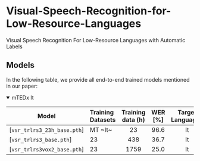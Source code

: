 # Visual-Speech-Recognition-for-Low-Resource-Languages
Visual Speech Recognition For Low-Resource Languages with Automatic Labels


## Models

In the following table, we provide all end-to-end trained models mentioned in our paper:

<details open>

<summary>mTEDx It</summary>

| Model               | Training Datasets  | Training data (h)  |  WER [%]   |    Target Languages     |
|-----------------------------|:----------|:------------------:|:----------:|:------------------------:|
| [`vsr_trlrs3_23h_base.pth`] |       MT ~It~            |        23           |    96.6    | It  |
| [`vsr_trlrs3_base.pth`]  |        23               |        438          |    36.7    | It  |
| [`vsr_trlrs3vox2_base.pth`]   |        23       |        1759         |    25.0    | It  |
